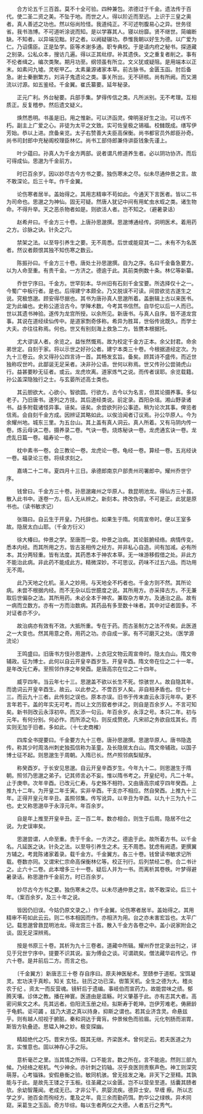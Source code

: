 <!-- { "loadSidebar": true } -->
　　合方论五千三百首。莫不十全可验。四种兼包。浓德过于千金。遗法传于百代。使二圣二资之美。不坠于地。而世之人。得以阶近而至远。上识于三皇之奥者。真人善述之功也。然以俗尚险怪。我道纯正。不可述刳腹易心之异。世务径省。我书浩博。不可道听涂说而知。是以学寡其人。寝以纷靡。贤不继世。简编断缺。不知者。以异端见黜。好之者。以阙疑辍功。恭惟我朝以好生为德。以广爱为仁。乃诏儒臣。正是坠学。臣等术谢多通。职专典校。于是请内府之秘书。探道藏之别录。公私众本，搜访几遍。得以正其纰缪。补其遗佚。文之重复者削之。事有不伦者缉之。编次类聚。期月功至。纲领虽有所立。文义犹或疑阻。是用端本以正末。如素问九墟。灵枢甲乙。太素巢源诸家本草。前古脉书。金匮玉函。肘后备急。谢士秦删繁方。刘涓子鬼遗论之类。事关所出。无不研核。尚有所阙。而又溯流以讨源。如五鉴经。千金翼。崔氏纂要。延年秘录。

　　正元广利。外台秘要。兵部手集。梦得传信之类。凡所派别。无不考理。互相质正。反复稽参。然后遗文疑义。

　　焕然悉明。书虽是旧。用之惟新。可以济函灵。俾明圣好生之治。可以传不朽。副主上广爱之心。非徒为太平之文致。实可佐皇极之锡福。校雠既成。缮写伊芳始。恭以上进。庶备亲览。太子右赞善大夫臣高保衡。尚书都官员外郎臣孙奇。尚书司封郎中充秘阁校理臣林亿。尚书工部侍郎兼侍讲臣钱象先谨上。

　　叶少蕴曰。孙真人为千金方两部。说者谓凡修道养生者。必以阴功协济。而后可得成仙。思邈为千金前方。

　　时已百余岁。因以妙尽古今方书之要。独伤寒未之尽。似未尽通仲景之言。故不敢深论。后三十年。作千金翼。

　　论伤寒者居半。盖始得之。其用志精审不苟如此。今通天下言医者。皆以二书为司命也。思邈之为神仙。固无可疑。然唐人犹记中间有用虻虫水蛭之类。诸生物命。不得升举。天之恶杀物者如是。则欲活人者。岂不知之。（避暑录话）

　　赵希弁曰。千金方三十卷。上唐孙思邈撰。思邈博通经传。洞明医术。着用药之方。诊脉之诀。针灸之穴。

　　禁架之法。以至导引养生之要。无不周悉。后世或能窥其一二。未有不为名医者。然议者颇恨其独不知伤寒之数云。

　　陈振孙曰。千金方三十卷。唐处士孙思邈撰。自为之序。名曰千金备急要方。以为人命至重。有贵千金。一方济之。德逾于此。其前类例数十条。林亿等新纂。

　　乔世宁序曰。千金方。世罕刻本。华州旧有石刻千金宝要。所选择仅十之一。今蜀广中板行者。是也。后得建宁本颇全。乃又脱误不可读。间尝欲览古遂生之说。究极悠邈。顾安得尽据也。其书为唐孙真人思邈所着。盖删辑上古以来医书。定为此编也。史称公道洽古今。学殚术数。今考其书信然。自华佗以后一人而已。世以其遗书神验。遂传为龙宫所授。以余所见。新唐书。与真人自序。皆不道龙宫事。其说在道经续仙传中。是道家剽奇侈称。希异为胜耳，世俗传讹既久。而学士大夫。亦往往称焉。何也。世又有别刻海上救急二方。皆赝本根据托。

　　尤大谬误人者。余览之。益怅然慨焉。故为校定千金方正本。余父封君。命余弟世定。自刻于家。将以示世之好孙公者。建宁本类三十卷。今根据道经定次。为九十三卷云。余又得孙公四言诗一首。其畅发玄旨。备矣。顾其诗不盛传。而近世独称叹世吟。此鄙诞无足采者。决非孙公语。世何以称焉。世又传孙公尝骑虎山行。益甚要眇无征者。或云。龙虎坎离。道家炼气之说。而传者误耶。余览载籍。孙公盖深隐独行之士。与玄晏所述高士类也。

　　其云胆欲大。心欲小。智欲圆。行欲方。古今以为名言，但其论摄养事。多似老子。乃旧唐书。遂列之方技。其后道经类说。前定录。酉阳杂俎。湘山野录诸书。益多附载诸怪异事。诬矣。诬矣。余尝欲列孙公事迹。稍为论次其事。俾览者信焉。会自刻千金方成。因辨证其略如此。以俟洽闻者订议焉。孙公华原人。今为余耀州地。城东三里。为五台山。其上盖有真人洞云。真人所着。又有马阴内传一卷。炼云母诀二卷。摄养录二卷。气诀一卷。烧炼秘诀一卷。龙虎通玄诀一卷。龙虎乱日篇一卷。福寿论一卷。

　　枕中素书一卷。会三教论一卷。龙虎论一卷。龟经一卷。算经一卷。五兆经诀一卷。福录论三卷。将续求刻之。

　　嘉靖二十二年。夏四月十三日。承德郎南京户部贵州司署郎中。耀州乔世宁序。

　　钱曾曰。千金方三十卷。孙思邈雍州之华原人。救昆明池龙。得仙方三十首。散入此书中。逐卷一方。后人无从辨之。新刻本。搀改伪谬。不可是正。此犹是原书也。（读书敏求记）

　　张璐曰。自云生于开皇。乃托辞也。如果生于隋。何周宣帝时。便以王室多故。隐居太白山耶。（千金方衍义）

　　徐大椿曰。仲景之学。至唐而一变。仲景之治病。其论脏腑经络。病情传变。悉本内经。而其所用之方。皆古圣相传之经方。并非私心自造。间有加减。必有所本。其分两轻重。皆有法度。其药悉本于神农本草。无一味游移假借之处。非此方不能治此病。非此药不能成此方。精微深妙。不可思议。药味不过五六品。而功用无不周。

　　此乃天地之化机。圣人之妙用。与天地全不朽者也。千金方则不然。其所论病。未尝不根据内经。而不无杂以后世臆度之说。其所用方。亦采择古方。不无兼取后世偏杂之法。其所用药。未必全本于神农。兼取杂方单方。及通治之品。故有一病而立数方。亦有一方而治数病。其药品有多至数十味者。其中对证者固多。不对证者亦不少。

　　故治病亦有效有不效。大抵所重。专在于药。而古圣制方之法不传矣。此医道之一大变也。然其用意之奇。用药之功。亦自成一家。有不可磨灭之处。（医学源流论）

　　王鸣盛曰。旧唐书方伎孙思邈传。上衣冠文物云周宣帝时。隐太白山。隋文帝辅政。征为博士。此何以自云开皇辛酉岁生。开皇辛酉。隋文帝在位之二十一年。是年改元仁寿。至照邻作序之年癸酉。是唐高宗在位之二十四年。

　　威亨四年。当云年七十三。思邈盖不欲以长生不死。惊骇世人。故自隐其年。而诡词云开皇辛酉生。故云。以此参之。不啻百岁人矣。非自相矛盾也。但七十三。而云九十三者。此传刻之误也。原本亦误。旧书于传末直云永淳元年卒。更不言年若干。盖的年实无可考。而以上文历叙者参详之。则自是百余岁人。不言可知矣。新书则改云永淳初卒。而又添一句云。年百余岁。永淳之号。本只二年。初与元年。有何分别。何必作。而所添之句。则反成赘疣。凡宋祁之务欲自炫其长。而实则无加于旧者。多如此。（十七史商榷）

　　四库全书提要曰。千金要方九十三卷。唐孙思邈撰。思邈华原人。唐书隐逸传。称其少时周洛州刺史独孤信称为圣童。及长隐居太白山。隋文帝辅政。以国子博士征不起。则思邈生于周朝。入隋已长。然卢照邻病梨赋序。

　　称癸酉岁。于长安见思邈。自云开皇辛酉岁生。今年九十二。则思邈生于隋朝。照邻乃思邈之弟子。记其师言必不妄。惟以隋书考之。开皇纪号。凡二十年。止于庚申。次年辛酉。已改元仁寿。与史殊不相符。又由唐高宗咸亨四年癸酉。上推九十二年。为开皇二年壬寅。实非辛酉。干支亦不相应。然自癸酉。上推九十三年。正得开皇元年辛丑。盖照邻集。传写讹异。以辛丑为辛酉。以九十三为九十二也。史又称思邈卒于永淳元年。年百余岁。

　　自是年上推至开皇辛丑。正一百二年。数亦相合。则生于后周。隐居不仕之说。为史误审矣。

　　思邈尝谓，人命至重。贵于千金。一方济之。德逾于此。故所着方书。以千金名。凡延医之诀。针灸之法。以至导引养生之术。无不周悉。犹虑有阙遗。更撰翼方辅之。考晁陈诸家着录。载千金方。千金翼方。各三十卷。钱曾读书敏求记所载。卷数亦同。又谓宋仁宗命高保衡林亿等。校正刊行。后列禁经二卷。合二书计之。止六十二卷。此本增多三十一卷。疑后人并为一书。而离析其卷帙。叶梦得避暑录话。称思邈作千金前方。时已百余岁。

　　妙尽古今方书之要。独伤寒未之尽。以未尽通仲景之言。故不敢深论。后三十年。（案百余岁。及三十年之说。

　　皆因仍旧误。今姑仍原文录之。）作千金翼。论伤寒者居半。盖始得之。其用精审不苟如此云云。则二书本相因而作。亦相济为用。台之亦未害宏旨也。太平广记。载思邈曾救昆明池龙。得龙宫三十首。散入千金方各卷之中。盖小说家附会之谈。固无足深辨焉。

　　按是书原三十卷。其析为九十三卷者。道藏中所辑。耀州乔世定录出刊之，详见于兄世宁序中。提要不识其说。妄为傅会之谈。可谓疏矣。僧法藏华岩传记。作六十卷。是并前后二方。而言之也。

　　〔千金翼方〕新唐志三十卷 存自序曰。原夫神医秘术。至赜参于道枢。宝饵凝灵。宏功浃于真畛。知关 玄牡。驻历之功已深。辔策天机。全生之德为大。稽炎农于纪 。资太一而反营魂。镜轩后于遗编。事岐伯而宣药力。故能尝味之绩。郁腾天壤。诊体之教。播在神寰。医道由是滥觞。时义肇基于此。亦有志其大者。高密问紫文之术。先其远者。伯阳流玉册之经。拟斯寿于乾坤。岂伊芳难老。俦厥龄于龟鹤。讵可蠲 。兹乃大道之真以持身。抑斯之谓也。若其业济含灵。命悬兹乎。则有越人彻视于腑脏。秦和洞达于膏肓。仲景候色而验眉。元化刳肠而湔胃。斯皆方轨叠迹。思韫入神之妙。极变探幽。

　　精超绝代之巧。晋宋方伎。既其无继。齐梁医术。曾何足云。若夫医道之为言。实惟意也。固以神存心手之际。

　　意析毫芒之里。当其情之所得。口不能言。数之所在。言不能逾。然则三部九候。乃经络之枢机。气少神余。亦针刺之钧轴。况乎良医则贵察声色。神工则深究萌芽。心考锱铢。安假悬衡之验。敏同机骇。曾无挂发之淹。非天下之至精。其孰能与于此。是故先王镂之于玉板。往圣藏之以金匮。岂不以营垒至道。括囊其赜者欤。余幼智蔑闻。老成无已。才非公干。夙婴流疾。德异士安。早缠 瘵。所以志学之岁。驰百金而徇经方。耄及之年。竟三余而勤药饵。酌华公之绿帙。异术同窥。采葛生之玉函。奇方毕综。每以生者两仪之大德。人者五行之秀气。

